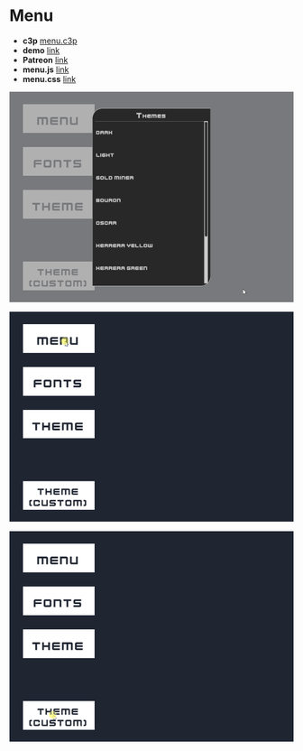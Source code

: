 # Menu

* **c3p** [menu.c3p](source/c3p/menu.c3p)
* **demo** [link](demo)
* **Patreon** [link](https://www.patreon.com/posts/how-to-create-in-52709981)
* **menu.js** [link](source/lib-menu/menu.js)
* **menu.css** [link](source/lib-menu/menu.css)
 
![animation](animation.gif)

![animation](images/c3-svelte-menu-10.gif)

![animation](images/c3-svelte-menu-12.gif)
